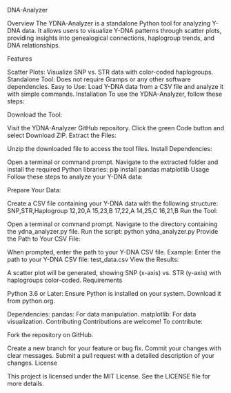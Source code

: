 DNA-Analyzer

Overview
The YDNA-Analyzer is a standalone Python tool for analyzing Y-DNA data. It allows users to visualize Y-DNA patterns through scatter plots, providing insights into genealogical connections, haplogroup trends, and DNA relationships.

Features

Scatter Plots: Visualize SNP vs. STR data with color-coded haplogroups.
Standalone Tool: Does not require Gramps or any other software dependencies.
Easy to Use: Load Y-DNA data from a CSV file and analyze it with simple commands.
Installation
To use the YDNA-Analyzer, follow these steps:

Download the Tool:

Visit the YDNA-Analyzer GitHub repository.
Click the green Code button and select Download ZIP.
Extract the Files:

Unzip the downloaded file to access the tool files.
Install Dependencies:

Open a terminal or command prompt.
Navigate to the extracted folder and install the required Python libraries:
pip install pandas matplotlib
Usage
Follow these steps to analyze your Y-DNA data:

Prepare Your Data:

Create a CSV file containing your Y-DNA data with the following structure:
SNP,STR,Haplogroup
12,20,A
15,23,B
17,22,A
14,25,C
16,21,B
Run the Tool:

Open a terminal or command prompt.
Navigate to the directory containing the ydna_analyzer.py file.
Run the script:
python ydna_analyzer.py
Provide the Path to Your CSV File:

When prompted, enter the path to your Y-DNA CSV file.
Example:
Enter the path to your Y-DNA CSV file: test_data.csv
View the Results:

A scatter plot will be generated, showing SNP (x-axis) vs. STR (y-axis) with haplogroups color-coded.
Requirements

Python 3.6 or Later: Ensure Python is installed on your system. Download it from python.org.

Dependencies:
pandas: For data manipulation.
matplotlib: For data visualization.
Contributing
Contributions are welcome! To contribute:

Fork the repository on GitHub.

Create a new branch for your feature or bug fix.
Commit your changes with clear messages.
Submit a pull request with a detailed description of your changes.
License

This project is licensed under the MIT License. See the LICENSE file for more details.

